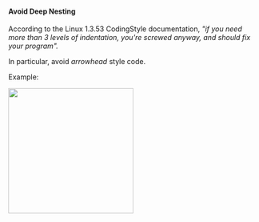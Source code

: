 <link rel="stylesheet" href="{{baseUrl}}/css/textbook.css">

<div class="website-content">

<div id="title">

#### Avoid Deep Nesting

</div>

<div id="body">

According to the Linux 1.3.53 CodingStyle documentation, _"if you need more than 3 levels of indentation, you're screwed anyway, and should fix your program"._

In particular, avoid _arrowhead_ style code.

<tip-box>

Example:

<img src="{{baseUrl}}/codeQuality/practices/avoidDeepNesting/images/arrowheadStyle.png" height="250" />
<p/>

</tip-box>

</div>

</div>
